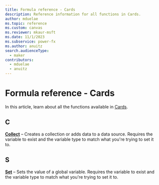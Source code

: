 ```yaml
---
title: Formula reference - Cards
description: Reference information for all functions in Cards.
author: mduelae
ms.topic: reference
ms.custom: canvas
ms.reviewer: mkaur-msft
ms.date: 11/1/2023
ms.subservice: power-fx
ms.author: anuitz
search.audienceType:
  - maker
contributors:
  - mduelae
  - anuitz
---
```


# Formula reference - Cards

In this article, learn about all the functions available in [Cards](/power-apps/cards/overview).

## C

**[Collect](reference/function-clear-collect-clearcollect.md)** – Creates a collection or adds data to a data source. Requires the variable to exist and the variable type to match what you're trying to set it to.

## S

**[Set](reference/function-set.md)** – Sets the value of a global variable. Requires the variable to exist and the variable type to match what you're trying to set it to.

